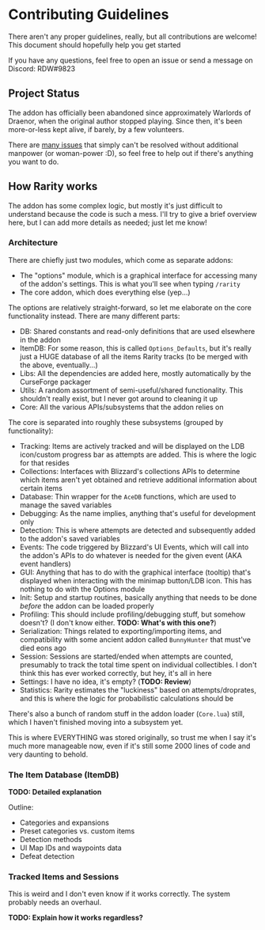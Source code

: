 # Contributing Guidelines

There aren't any proper guidelines, really, but all contributions are welcome! This document should hopefully help you get started

If you have any questions, feel free to open an issue or send a message on Discord: RDW#9823

## Project Status

The addon has officially been abandoned since approximately Warlords of Draenor, when the original author stopped playing. Since then, it's been more-or-less kept alive, if barely, by a few volunteers.

There are [many issues](https://github.com/SacredDuckwhale/Rarity/issues) that simply can't be resolved without additional manpower (or woman-power :D), so feel free to help out if there's anything you want to do.

## How Rarity works

The addon has some complex logic, but mostly it's just difficult to understand because the code is such a mess. I'll try to give a brief overview here, but I can add more details as needed; just let me know!

### Architecture

There are chiefly just two modules, which come as separate addons:

* The "options" module, which is a graphical interface for accessing many of the addon's settings. This is what you'll see when typing ``/rarity``
* The core addon, which does everything else (yep...)

The options are relatively straight-forward, so let me elaborate on the core functionality instead. There are many different parts:

* DB: Shared constants and read-only definitions that are used elsewhere in the addon
* ItemDB: For some reason, this is called ``Options_Defaults``, but it's really just a HUGE database of all the items Rarity tracks (to be merged with the above, eventually...)
* Libs: All the dependencies are added here, mostly automatically by the CurseForge packager
* Utils: A random assortment of semi-useful/shared functionality. This shouldn't really exist, but I never got around to cleaning it up
* Core: All the various APIs/subsystems that the addon relies on

The core is separated into roughly these subsystems (grouped by functionality):

* Tracking: Items are actively tracked and will be displayed on the LDB icon/custom progress bar as attempts are added. This is where the logic for that resides
* Collections: Interfaces with Blizzard's collections APIs to determine which items aren't yet obtained and retrieve additional information about certain items
* Database: Thin wrapper for the ``AceDB`` functions, which are used to manage the saved variables
* Debugging: As the name implies, anything that's useful for development only
* Detection: This is where attempts are detected and subsequently added to the addon's saved variables
* Events: The code triggered by Blizzard's UI Events, which will call into the addon's APIs to do whatever is needed for the given event (AKA event handlers)
* GUI: Anything that has to do with the graphical interface (tooltip) that's displayed when interacting with the minimap button/LDB icon. This has nothing to do with the Options module
* Init: Setup and startup routines, basically anything that needs to be done *before* the addon can be loaded properly
* Profiling: This should include profiling/debugging stuff, but somehow doesn't? (I don't know either. **TODO: What's with this one?**)
* Serialization: Things related to exporting/importing items, and compatibility with some ancient addon called ``BunnyHunter`` that must've died eons ago
* Session: Sessions are started/ended when attempts are counted, presumably to track the total time spent on individual collectibles. I don't think this has ever worked correctly, but hey, it's all in here
* Settings: I have no idea, it's empty? (**TODO: Review**)
* Statistics: Rarity estimates the "luckiness" based on attempts/droprates, and this is where the logic for probabilistic calculations should be

There's also a bunch of random stuff in the addon loader (``Core.lua``) still, which I haven't finished moving into a subsystem yet.

This is where EVERYTHING was stored originally, so trust me when I say it's much more manageable now, even if it's still some 2000 lines of code and very daunting to behold.

### The Item Database (ItemDB)

**TODO: Detailed explanation**

Outline:

* Categories and expansions
* Preset categories vs. custom items
* Detection methods
* UI Map IDs and waypoints data
* Defeat detection

### Tracked Items and Sessions

This is weird and I don't even know if it works correctly. The system probably needs an overhaul.

**TODO: Explain how it works regardless?**
